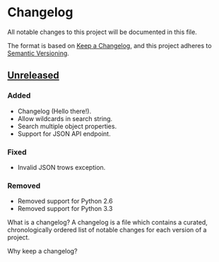 # Changelog
All notable changes to this project will be documented in this file.

The format is based on [Keep a Changelog](https://keepachangelog.com/en/1.0.0/),
and this project adheres to [Semantic Versioning](https://semver.org/spec/v2.0.0.html).

## [Unreleased]
### Added
- Changelog (Hello there!). 
- Allow wildcards in search string.
- Search multiple object properties.
- Support for JSON API endpoint.

### Fixed
- Invalid JSON trows exception.

### Removed
- Removed support for Python 2.6
- Removed support for Python 3.3


[Unreleased]: https://github.com/hkraal/ssht/compare/v0.7.2a0...master
What is a changelog?
A changelog is a file which contains a curated, chronologically ordered list of notable changes for each version of a project.

Why keep a changelog?
